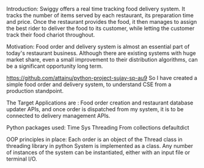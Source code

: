 Introduction:
Swiggy offers a real time tracking food delivery system. It tracks the number of items served by each restaurant, its preparation time and price. Once the restaurant provides the food, it then manages to assign the best rider to deliver the food to its customer, while letting the customer track their food chariot throughout.

Motivation:
Food order and delivery system is almost an essential part of today's restaurant business. Although there are existing systems with huge market share, even a small improvement to their distribution algorithms, can be a significant opportunity long term.

https://github.com/attainu/python-project-sujay-sp-au9
So I have created a simple food order and delivery system, to understand CSE from a production standpoint.

The Target Applications are :
Food order creation and restaurant database updater APIs, and once order is dispatched from my system, it is to be connected to delivery management APIs.

Python packages used:
Time
Sys
Threading
From collections defaultdict

OOP principles in place:
Each order is an object of the Thread class in threading library in python
System is implemented as a class. Any number of instances of the system can be instantiated, either with an input file or terminal I/O.
